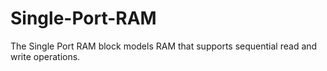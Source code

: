 # Single-Port-RAM
The Single Port RAM block models RAM that supports sequential read and write operations.
